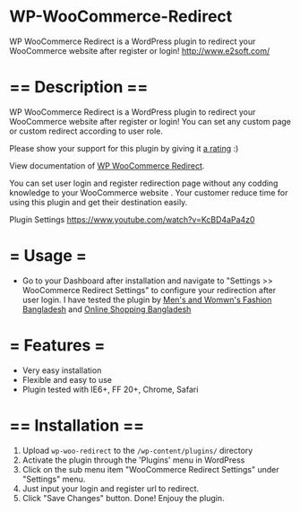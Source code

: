 # WP-WooCommerce-Redirect
WP WooCommerce Redirect is a WordPress plugin to redirect your WooCommerce website after register or login! http://www.e2soft.com/

# == Description ==
WP WooCommerce Redirect is a WordPress plugin to redirect your WooCommerce website after register or login!  You can set any custom page or custom redirect according to user role. 

Please show your support for this plugin by giving it [a rating](https://wordpress.org/support/view/plugin-reviews/wp-woocommerce-redirect?rate=5#postform) :)

View documentation of [WP WooCommerce Redirect](http://www.e2soft.com/blog/change-woocommerce-login-register-redirect-url/).

You can set user login and register redirection page without any codding knowledge to your WooCommerce website . Your customer reduce time for using this plugin and get their destination easily.

 Plugin Settings 
 https://www.youtube.com/watch?v=KcBD4aPa4z0


# = Usage =

* Go to your Dashboard after installation and navigate to "Settings >> WooCommerce Redirect Settings" to configure your redirection after user login. I have tested the plugin by [Men's and Womwn's Fashion Bangladesh](http://www.fashionzclothing.com/) and [Online Shopping Bangladesh](http://www.bdonlinebazar.com/)

# = Features =

  * Very easy installation
  * Flexible and easy to use
  * Plugin tested with IE6+, FF 20+, Chrome, Safari


# == Installation ==

1. Upload `wp-woo-redirect` to the `/wp-content/plugins/` directory
2. Activate the plugin through the 'Plugins' menu in WordPress
3. Click on the sub menu item "WooCommerce Redirect Settings" under "Settings" menu.
3. Just input your login and register url to redirect.
4. Click "Save Changes" button. Done! Enjouy the plugin. 
